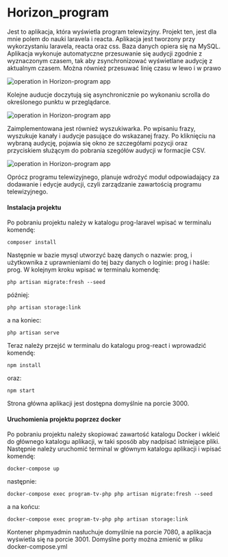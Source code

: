 # Horizon_program
Jest to aplikacja, która wyświetla program telewizyjny. Projekt ten, jest dla mnie polem do nauki laravela i reacta. Aplikacja jest tworzony przy wykorzystaniu laravela, reacta oraz css. Baza danych opiera się na MySQL.
Aplikacja wykonuje automatyczne przesuwanie się audycji zgodnie z wyznaczonym czasem, tak aby zsynchronizować wyświetlane audycję z aktualnym czasem. Można również przesuwać linię czasu w lewo i w prawo

<img src="https://i.imgur.com/sRZofTb.gif" alt="operation in Horizon-program app">

Kolejne auducje doczytują się asynchronicznie po wykonaniu scrolla do określonego punktu w przeglądarce.

<img src="https://i.imgur.com/GgRtZR2.gif" alt="operation in Horizon-program app">

Zaimplementowana jest również wyszukiwarka. Po wpisaniu frazy, wyszukuje kanały i audycje pasujące do wskazanej frazy. Po kliknięciu na wybraną audycję, pojawia się okno ze szczegółami pozycji oraz przyciskiem służącym do pobrania szegółów audycji w formacjie CSV.

<img src="https://i.imgur.com/9gxkuAs.gif" alt="operation in Horizon-program app">

Oprócz programu telewizyjnego, planuje wdrożyć moduł odpowiadający za dodawanie i edycje audycji, czyli zarządzanie zawartością programu telewizyjnego.

<h4>Instalacja projektu</h4>
Po pobraniu projektu należy w katalogu prog-laravel wpisać w terminalu komendę:
<pre><code>composer install</code></pre>
Następnie w bazie mysql utworzyć bazę danych o nazwie: prog, i użytkownika z uprawnieniami do tej bazy danych o loginie: prog i haśle: prog.
W kolejnym kroku wpisać w terminalu komendę:
<pre><code>php artisan migrate:fresh --seed</code></pre>
później:
<pre><code>php artisan storage:link</code></pre>
a na koniec:
<pre><code>php artisan serve</code></pre>

Teraz należy przejść w terminalu do katalogu prog-react i wprowadzić komendę:
<pre><code>npm install</code></pre>
oraz:
<pre><code>npm start</code></pre>
Strona główna aplikacji jest dostępna domyślnie na porcie 3000.

<h4>Uruchomienia projektu poprzez docker</h4>
Po pobraniu projektu należy skopiować zawartość katalogu Docker i wkleić do głównego katalogu aplikacji, w taki sposób aby nadpisać istniejące pliki. Następnie należy uruchomić terminal w głównym katalogu aplikacji i wpisać komendę:
<pre><code>docker-compose up</code></pre>
następnie:
<pre><code>docker-compose exec program-tv-php php artisan migrate:fresh --seed</code></pre>
a na końcu:
<pre><code>docker-compose exec program-tv-php php artisan storage:link</code></pre>
Kontener phpmyadmin nasłuchuje domyślnie na porcie 7080, a aplikacja wyświetla się na porcie 3001. Domyślne porty można zmienić w pliku docker-compose.yml

